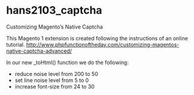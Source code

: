 # hans2103_captcha
Customizing Magento’s Native Captcha

This Magento 1 extension is created following the instructions of an online tutorial.
http://www.phpfunctionoftheday.com/customizing-magentos-native-captcha-advanced/

In our new _toHtml() function we do the following:
- reduce noise level from 200 to 50
- set line noise level from 5 to 0
- increase font-size from 24 to 30
